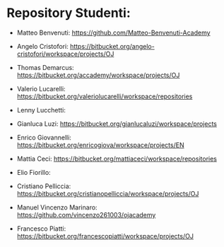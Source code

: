 # Repository Studenti:

- Matteo Benvenuti: https://github.com/Matteo-Benvenuti-Academy 

- Angelo Cristofori: https://bitbucket.org/angelo-cristofori/workspace/projects/OJ

- Thomas Demarcus: https://bitbucket.org/accademy/workspace/projects/OJ

- Valerio Lucarelli: https://bitbucket.org/valeriolucarelli/workspace/repositories

- Lenny Lucchetti: 

- Gianluca Luzi: https://bitbucket.org/gianlucaluzi/workspace/projects

- Enrico Giovannelli: https://bitbucket.org/enricogiova/workspace/projects/EN

- Mattia Ceci: https://bitbucket.org/mattiaceci/workspace/repositories

- Elio Fiorillo: 

- Cristiano Pelliccia: https://bitbucket.org/cristianopelliccia/workspace/projects/OJ

- Manuel Vincenzo Marinaro: https://github.com/vincenzo261003/ojacademy

- Francesco Piatti: https://bitbucket.org/francescopiatti/workspace/projects/OJ

